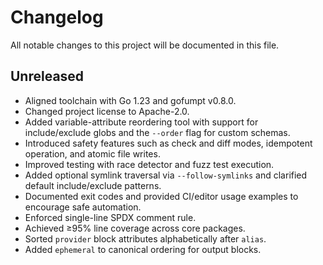 # Changelog

<!--
WHAT: Summarize new features and safety improvements.
WHY: Keep users informed about notable changes and safeguards.
-->

All notable changes to this project will be documented in this file.

## Unreleased

- Aligned toolchain with Go 1.23 and gofumpt v0.8.0.
- Changed project license to Apache-2.0.
- Added variable-attribute reordering tool with support for include/exclude globs and the `--order` flag for custom schemas.
- Introduced safety features such as check and diff modes, idempotent operation, and atomic file writes.
- Improved testing with race detector and fuzz test execution.
- Added optional symlink traversal via `--follow-symlinks` and clarified default include/exclude patterns.
- Documented exit codes and provided CI/editor usage examples to encourage safe automation.
- Enforced single-line SPDX comment rule.
- Achieved ≥95% line coverage across core packages.
- Sorted `provider` block attributes alphabetically after `alias`.
- Added `ephemeral` to canonical ordering for output blocks.
